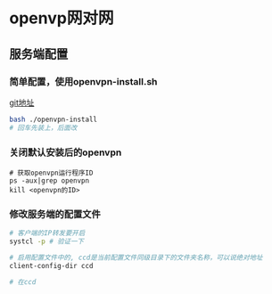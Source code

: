 
# openvp网对网

## 服务端配置

### 简单配置，使用openvpn-install.sh

[git地址](https://github.com/angristan/openvpn-install)

```bash
bash ./openvpn-install
# 回车先装上，后面改
```

### 关闭默认安装后的openvpn


```shell 
# 获取openvpn运行程序ID
ps -aux|grep openvpn  
kill <openvpn的ID>
```
### 修改服务端的配置文件


```bash
# 客户端的IP转发要开启
systcl -p # 验证一下

# 启用配置文件中的, ccd是当前配置文件同级目录下的文件夹名称，可以说绝对地址
client-config-dir ccd

# 在ccd
```
